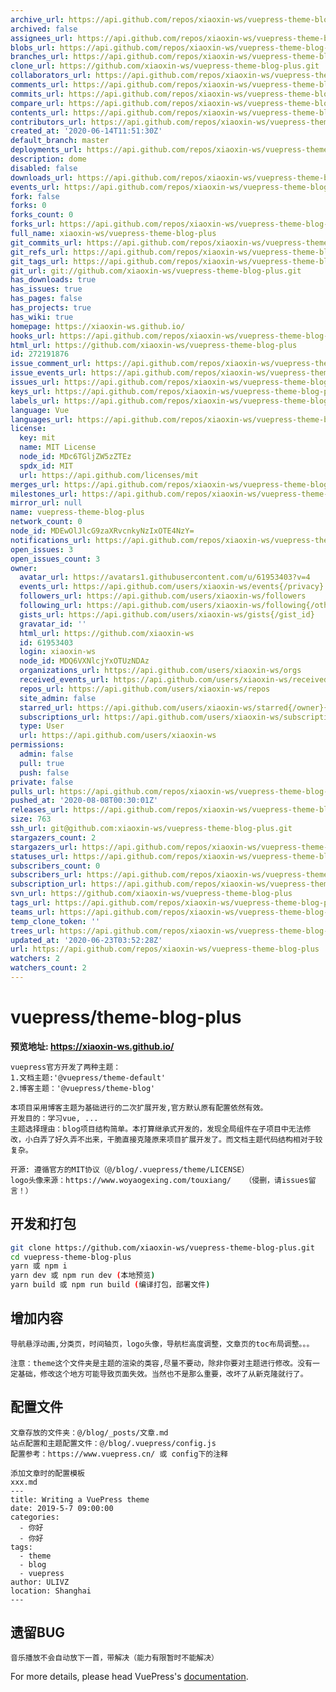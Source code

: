 ```yaml
---
archive_url: https://api.github.com/repos/xiaoxin-ws/vuepress-theme-blog-plus/{archive_format}{/ref}
archived: false
assignees_url: https://api.github.com/repos/xiaoxin-ws/vuepress-theme-blog-plus/assignees{/user}
blobs_url: https://api.github.com/repos/xiaoxin-ws/vuepress-theme-blog-plus/git/blobs{/sha}
branches_url: https://api.github.com/repos/xiaoxin-ws/vuepress-theme-blog-plus/branches{/branch}
clone_url: https://github.com/xiaoxin-ws/vuepress-theme-blog-plus.git
collaborators_url: https://api.github.com/repos/xiaoxin-ws/vuepress-theme-blog-plus/collaborators{/collaborator}
comments_url: https://api.github.com/repos/xiaoxin-ws/vuepress-theme-blog-plus/comments{/number}
commits_url: https://api.github.com/repos/xiaoxin-ws/vuepress-theme-blog-plus/commits{/sha}
compare_url: https://api.github.com/repos/xiaoxin-ws/vuepress-theme-blog-plus/compare/{base}...{head}
contents_url: https://api.github.com/repos/xiaoxin-ws/vuepress-theme-blog-plus/contents/{+path}
contributors_url: https://api.github.com/repos/xiaoxin-ws/vuepress-theme-blog-plus/contributors
created_at: '2020-06-14T11:51:30Z'
default_branch: master
deployments_url: https://api.github.com/repos/xiaoxin-ws/vuepress-theme-blog-plus/deployments
description: dome
disabled: false
downloads_url: https://api.github.com/repos/xiaoxin-ws/vuepress-theme-blog-plus/downloads
events_url: https://api.github.com/repos/xiaoxin-ws/vuepress-theme-blog-plus/events
fork: false
forks: 0
forks_count: 0
forks_url: https://api.github.com/repos/xiaoxin-ws/vuepress-theme-blog-plus/forks
full_name: xiaoxin-ws/vuepress-theme-blog-plus
git_commits_url: https://api.github.com/repos/xiaoxin-ws/vuepress-theme-blog-plus/git/commits{/sha}
git_refs_url: https://api.github.com/repos/xiaoxin-ws/vuepress-theme-blog-plus/git/refs{/sha}
git_tags_url: https://api.github.com/repos/xiaoxin-ws/vuepress-theme-blog-plus/git/tags{/sha}
git_url: git://github.com/xiaoxin-ws/vuepress-theme-blog-plus.git
has_downloads: true
has_issues: true
has_pages: false
has_projects: true
has_wiki: true
homepage: https://xiaoxin-ws.github.io/
hooks_url: https://api.github.com/repos/xiaoxin-ws/vuepress-theme-blog-plus/hooks
html_url: https://github.com/xiaoxin-ws/vuepress-theme-blog-plus
id: 272191876
issue_comment_url: https://api.github.com/repos/xiaoxin-ws/vuepress-theme-blog-plus/issues/comments{/number}
issue_events_url: https://api.github.com/repos/xiaoxin-ws/vuepress-theme-blog-plus/issues/events{/number}
issues_url: https://api.github.com/repos/xiaoxin-ws/vuepress-theme-blog-plus/issues{/number}
keys_url: https://api.github.com/repos/xiaoxin-ws/vuepress-theme-blog-plus/keys{/key_id}
labels_url: https://api.github.com/repos/xiaoxin-ws/vuepress-theme-blog-plus/labels{/name}
language: Vue
languages_url: https://api.github.com/repos/xiaoxin-ws/vuepress-theme-blog-plus/languages
license:
  key: mit
  name: MIT License
  node_id: MDc6TGljZW5zZTEz
  spdx_id: MIT
  url: https://api.github.com/licenses/mit
merges_url: https://api.github.com/repos/xiaoxin-ws/vuepress-theme-blog-plus/merges
milestones_url: https://api.github.com/repos/xiaoxin-ws/vuepress-theme-blog-plus/milestones{/number}
mirror_url: null
name: vuepress-theme-blog-plus
network_count: 0
node_id: MDEwOlJlcG9zaXRvcnkyNzIxOTE4NzY=
notifications_url: https://api.github.com/repos/xiaoxin-ws/vuepress-theme-blog-plus/notifications{?since,all,participating}
open_issues: 3
open_issues_count: 3
owner:
  avatar_url: https://avatars1.githubusercontent.com/u/61953403?v=4
  events_url: https://api.github.com/users/xiaoxin-ws/events{/privacy}
  followers_url: https://api.github.com/users/xiaoxin-ws/followers
  following_url: https://api.github.com/users/xiaoxin-ws/following{/other_user}
  gists_url: https://api.github.com/users/xiaoxin-ws/gists{/gist_id}
  gravatar_id: ''
  html_url: https://github.com/xiaoxin-ws
  id: 61953403
  login: xiaoxin-ws
  node_id: MDQ6VXNlcjYxOTUzNDAz
  organizations_url: https://api.github.com/users/xiaoxin-ws/orgs
  received_events_url: https://api.github.com/users/xiaoxin-ws/received_events
  repos_url: https://api.github.com/users/xiaoxin-ws/repos
  site_admin: false
  starred_url: https://api.github.com/users/xiaoxin-ws/starred{/owner}{/repo}
  subscriptions_url: https://api.github.com/users/xiaoxin-ws/subscriptions
  type: User
  url: https://api.github.com/users/xiaoxin-ws
permissions:
  admin: false
  pull: true
  push: false
private: false
pulls_url: https://api.github.com/repos/xiaoxin-ws/vuepress-theme-blog-plus/pulls{/number}
pushed_at: '2020-08-08T00:30:01Z'
releases_url: https://api.github.com/repos/xiaoxin-ws/vuepress-theme-blog-plus/releases{/id}
size: 763
ssh_url: git@github.com:xiaoxin-ws/vuepress-theme-blog-plus.git
stargazers_count: 2
stargazers_url: https://api.github.com/repos/xiaoxin-ws/vuepress-theme-blog-plus/stargazers
statuses_url: https://api.github.com/repos/xiaoxin-ws/vuepress-theme-blog-plus/statuses/{sha}
subscribers_count: 0
subscribers_url: https://api.github.com/repos/xiaoxin-ws/vuepress-theme-blog-plus/subscribers
subscription_url: https://api.github.com/repos/xiaoxin-ws/vuepress-theme-blog-plus/subscription
svn_url: https://github.com/xiaoxin-ws/vuepress-theme-blog-plus
tags_url: https://api.github.com/repos/xiaoxin-ws/vuepress-theme-blog-plus/tags
teams_url: https://api.github.com/repos/xiaoxin-ws/vuepress-theme-blog-plus/teams
temp_clone_token: ''
trees_url: https://api.github.com/repos/xiaoxin-ws/vuepress-theme-blog-plus/git/trees{/sha}
updated_at: '2020-06-23T03:52:28Z'
url: https://api.github.com/repos/xiaoxin-ws/vuepress-theme-blog-plus
watchers: 2
watchers_count: 2
---
```


# vuepress/theme-blog-plus

**预览地址: https://xiaoxin-ws.github.io/**
```
vuepress官方开发了两种主题：
1.文档主题:'@vuepress/theme-default'
2.博客主题：'@vuepress/theme-blog'

本项目采用博客主题为基础进行的二次扩展开发,官方默认原有配置依然有效。
开发目的：学习vue, ...
主题选择理由：blog项目结构简单。本打算继承式开发的，发现全局组件在子项目中无法修改，小白弄了好久弄不出来，干脆直接克隆原来项目扩展开发了。而文档主题代码结构相对于较复杂。

开源: 遵循官方的MIT协议（@/blog/.vuepress/theme/LICENSE）
logo头像来源：https://www.woyaogexing.com/touxiang/   （侵删，请issues留言！）
```

## 开发和打包

```bash
git clone https://github.com/xiaoxin-ws/vuepress-theme-blog-plus.git
cd vuepress-theme-blog-plus
yarn 或 npm i
yarn dev 或 npm run dev (本地预览)
yarn build 或 npm run build (编译打包，部署文件)
```
## 增加内容
```
导航悬浮动画,分类页，时间轴页，logo头像，导航栏高度调整，文章页的toc布局调整。。。

注意：theme这个文件夹是主题的渲染的类容,尽量不要动，除非你要对主题进行修改。没有一定基础，修改这个地方可能导致页面失效。当然也不是那么重要，改坏了从新克隆就行了。
```

## 配置文件
```
文章存放的文件夹：@/blog/_posts/文章.md
站点配置和主题配置文件：@/blog/.vuepress/config.js
配置参考：https://www.vuepress.cn/ 或 config下的注释

添加文章时的配置模板
xxx.md
---
title: Writing a VuePress theme
date: 2019-5-7 09:00:00
categories: 
  - 你好
  - 你好
tags: 
  - theme
  - blog
  - vuepress
author: ULIVZ
location: Shanghai  
---
```
## 遗留BUG
```
音乐播放不会自动放下一首，带解决（能力有限暂时不能解决）
```


For more details, please head VuePress's [documentation](https://v1.vuepress.vuejs.org/).

